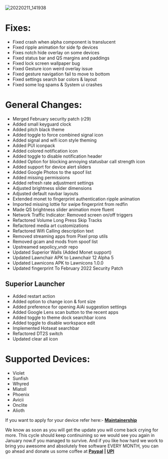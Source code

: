 ![20220211_141938](https://user-images.githubusercontent.com/66232233/153564942-05bea550-43e1-45b6-8696-6f9d5665ecf3.jpg)

# Fixes:

- Fixed crash when alpha component is translucent
- Fixed ripple animation for side fp devices 
- Fixes notch hide overlay on some devices
- Fixed status bar and QS margins and paddings
- Fixed lock screen wallpaper bug
- Fixed Gesture icon weird overlay issue 
- Fixed gesture navigation fail to move to bottom
- Fixed settings search bar colors & layout
- Fixed some log spams & System ui crashes

# General Changes:

- Merged February security patch (r29)
- Added small keyguard clock
- Added pitch black theme
- Added toggle to force combined signal icon 
- Added signal and wifi icon style theming
- Added PUI iconpack 
- Added colored notification icon
- Added toggle to disable notification header
- Added Option for blocking annoying statusbar call strength icon
- Added support for device alert sliders
- Added Google Photos to the spoof list
- Added missing permissions
- Added refresh rate adjustment settings
- Adjusted brightness slider dimensions
- Adjusted default navbar layouts 
- Extended monet to fingerprint authentication ripple animation
- Imported missing lottie for swipe fingerprint from redfin 
- Made QS brightness slider animation more fluent
- Network Traffic Indicator: Removed screen on/off triggers
- Refactored Volume Long Press Skip Tracks
- Refactored media art customizations
- Refactored Wifi Calling description text 
- Removed streaming apps from Pixel prop utils
- Removed gcam and mods from spoof list
- Upstreamed sepolicy_vndr repo
- Updated Superior Walls (Added Monet support)
- Updated Lawnchair APK to Lawnchair 12 Alpha 5
- Updated Lawnicons APK to Lawnicons 1.0.0
- Updated fingerprint To February 2022 Security Patch 

## Superior Launcher
- Added restart action
- Added option to change icon & font size
- Added preference for opening AiAi suggestion settings 
- Added Google Lens scan button to the recent apps 
- Added toggle to theme dock searchbar icons 
- Added toggle to disable workspace edit 
- Implemented Hotseat searchbar 
- Refactored DT2S switch
- Updated clear all icon

# Supported Devices:

- Violet
- Sunfish
- Whyred
- Miatoll
- Phoenix
- Avicii
- Onclite
- Alioth

If you want to apply for your device refer here:- **[Maintainership](https://github.com/SuperiorOS-Devices/official_devices)**

We know as soon as you will get the update you will come back crying for more. This cycle should keep continuining so we would see you again in January now.if you managed to survive. And if you like how hard we work to bring you awesome and absolutely free software EVERY MONTH, you can go ahead and donate us some coffee at **[Paypal](https://www.paypal.me/Sipun) | [UPI](https://telegra.ph/UPI-Id-09-18)**
